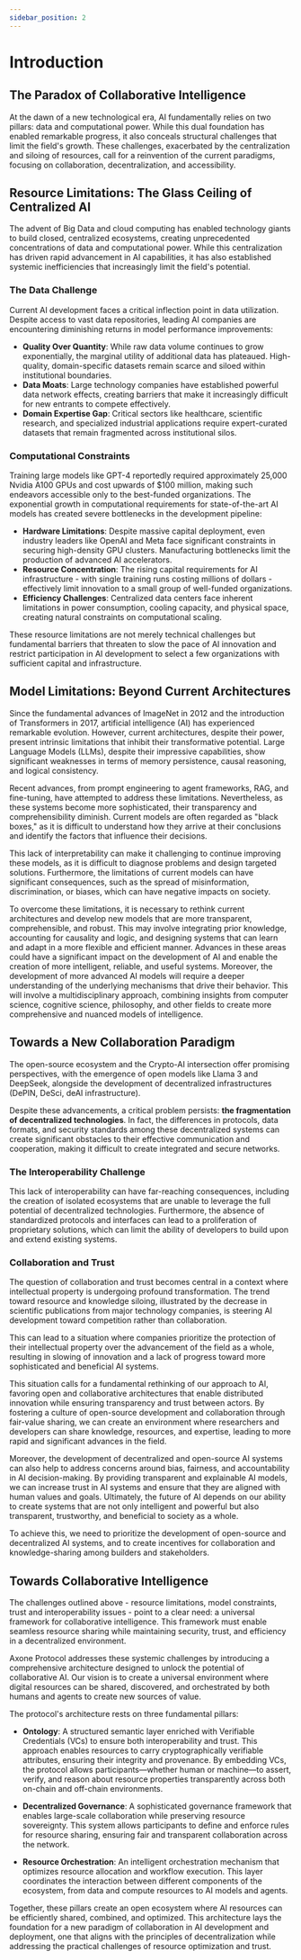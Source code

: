 ```yaml
---
sidebar_position: 2
---
```


# Introduction

## The Paradox of Collaborative Intelligence

At the dawn of a new technological era, AI fundamentally relies on two pillars: data and computational power. While this dual foundation has enabled remarkable progress, it also conceals structural challenges that limit the field's growth. These challenges, exacerbated by the centralization and siloing of resources, call for a reinvention of the current paradigms, focusing on collaboration, decentralization, and accessibility.

## Resource Limitations: The Glass Ceiling of Centralized AI

The advent of Big Data and cloud computing has enabled technology giants to build closed, centralized ecosystems, creating unprecedented concentrations of data and computational power. While this centralization has driven rapid advancement in AI capabilities, it has also established systemic inefficiencies that increasingly limit the field's potential.

### The Data Challenge

Current AI development faces a critical inflection point in data utilization. Despite access to vast data repositories, leading AI companies are encountering diminishing returns in model performance improvements:

- **Quality Over Quantity**: While raw data volume continues to grow exponentially, the marginal utility of additional data has plateaued. High-quality, domain-specific datasets remain scarce and siloed within institutional boundaries.
- **Data Moats**: Large technology companies have established powerful data network effects, creating barriers that make it increasingly difficult for new entrants to compete effectively.
- **Domain Expertise Gap**: Critical sectors like healthcare, scientific research, and specialized industrial applications require expert-curated datasets that remain fragmented across institutional silos.

### Computational Constraints

Training large models like GPT-4 reportedly required approximately 25,000 Nvidia A100 GPUs and cost upwards of $100 million, making such endeavors accessible only to the best-funded organizations. The exponential growth in computational requirements for state-of-the-art AI models has created severe bottlenecks in the development pipeline:

- **Hardware Limitations**: Despite massive capital deployment, even industry leaders like OpenAI and Meta face significant constraints in securing high-density GPU clusters. Manufacturing bottlenecks limit the production of advanced AI accelerators.
- **Resource Concentration**: The rising capital requirements for AI infrastructure - with single training runs costing millions of dollars - effectively limit innovation to a small group of well-funded organizations.
- **Efficiency Challenges**: Centralized data centers face inherent limitations in power consumption, cooling capacity, and physical space, creating natural constraints on computational scaling.

These resource limitations are not merely technical challenges but fundamental barriers that threaten to slow the pace of AI innovation and restrict participation in AI development to select a few organizations with sufficient capital and infrastructure.

## Model Limitations: Beyond Current Architectures

Since the fundamental advances of ImageNet in 2012 and the introduction of Transformers in 2017, artificial intelligence (AI) has experienced remarkable evolution. However, current architectures, despite their power, present intrinsic limitations that inhibit their transformative potential. Large Language Models (LLMs), despite their impressive capabilities, show significant weaknesses in terms of memory persistence, causal reasoning, and logical consistency.

Recent advances, from prompt engineering to agent frameworks, RAG, and fine-tuning, have attempted to address these limitations. Nevertheless, as these systems become more sophisticated, their transparency and comprehensibility diminish. Current models are often regarded as "black boxes," as it is difficult to understand how they arrive at their conclusions and identify the factors that influence their decisions.

This lack of interpretability can make it challenging to continue improving these models, as it is difficult to diagnose problems and design targeted solutions. Furthermore, the limitations of current models can have significant consequences, such as the spread of misinformation, discrimination, or biases, which can have negative impacts on society.

To overcome these limitations, it is necessary to rethink current architectures and develop new models that are more transparent, comprehensible, and robust. This may involve integrating prior knowledge, accounting for causality and logic, and designing systems that can learn and adapt in a more flexible and efficient manner. Advances in these areas could have a significant impact on the development of AI and enable the creation of more intelligent, reliable, and useful systems. Moreover, the development of more advanced AI models will require a deeper understanding of the underlying mechanisms that drive their behavior. This will involve a multidisciplinary approach, combining insights from computer science, cognitive science, philosophy, and other fields to create more comprehensive and nuanced models of intelligence.

## Towards a New Collaboration Paradigm

The open-source ecosystem and the Crypto-AI intersection offer promising perspectives, with the emergence of open models like Llama 3 and DeepSeek, alongside the development of decentralized infrastructures (DePIN, DeSci, deAI infrastructure).

Despite these advancements, a critical problem persists: **the fragmentation of decentralized technologies**. In fact, the differences in protocols, data formats, and security standards among these decentralized systems can create significant obstacles to their effective communication and cooperation, making it difficult to create integrated and secure networks.

### The Interoperability Challenge

This lack of interoperability can have far-reaching consequences, including the creation of isolated ecosystems that are unable to leverage the full potential of decentralized technologies. Furthermore, the absence of standardized protocols and interfaces can lead to a proliferation of proprietary solutions, which can limit the ability of developers to build upon and extend existing systems.

### Collaboration and Trust

The question of collaboration and trust becomes central in a context where intellectual property is undergoing profound transformation. The trend toward resource and knowledge siloing, illustrated by the decrease in scientific publications from major technology companies, is steering AI development toward competition rather than collaboration.

This can lead to a situation where companies prioritize the protection of their intellectual property over the advancement of the field as a whole, resulting in slowing of innovation and a lack of progress toward more sophisticated and beneficial AI systems.

This situation calls for a fundamental rethinking of our approach to AI, favoring open and collaborative architectures that enable distributed innovation while ensuring transparency and trust between actors. By fostering a culture of open-source development and collaboration through fair-value sharing, we can create an environment where researchers and developers can share knowledge, resources, and expertise, leading to more rapid and significant advances in the field.

Moreover, the development of decentralized and open-source AI systems can also help to address concerns around bias, fairness, and accountability in AI decision-making. By providing transparent and explainable AI models, we can increase trust in AI systems and ensure that they are aligned with human values and goals. Ultimately, the future of AI depends on our ability to create systems that are not only intelligent and powerful but also transparent, trustworthy, and beneficial to society as a whole.

To achieve this, we need to prioritize the development of open-source and decentralized AI systems, and to create incentives for collaboration and knowledge-sharing among builders and stakeholders.

## Towards Collaborative Intelligence

The challenges outlined above - resource limitations, model constraints, trust and interoperability issues - point to a clear need: a universal framework for collaborative intelligence. This framework must enable seamless resource sharing while maintaining security, trust, and efficiency in a decentralized environment.

Axone Protocol addresses these systemic challenges by introducing a comprehensive architecture designed to unlock the potential of collaborative AI. Our vision is to create a universal environment where digital resources can be shared, discovered, and orchestrated by both humans and agents to create new sources of value.

The protocol's architecture rests on three fundamental pillars:

- **Ontology**: A structured semantic layer enriched with Verifiable Credentials (VCs) to ensure both interoperability and trust. This approach enables resources to carry cryptographically verifiable attributes, ensuring their integrity and provenance. By embedding VCs, the protocol allows participants—whether human or machine—to assert, verify, and reason about resource properties transparently across both on-chain and off-chain environments.

- **Decentralized Governance**: A sophisticated governance framework that enables large-scale collaboration while preserving resource sovereignty. This system allows participants to define and enforce rules for resource sharing, ensuring fair and transparent collaboration across the network.

- **Resource Orchestration**: An intelligent orchestration mechanism that optimizes resource allocation and workflow execution. This layer coordinates the interaction between different components of the ecosystem, from data and compute resources to AI models and agents.

Together, these pillars create an open ecosystem where AI resources can be efficiently shared, combined, and optimized. This architecture lays the foundation for a new paradigm of collaboration in AI development and deployment, one that aligns with the principles of decentralization while addressing the practical challenges of resource optimization and trust.
